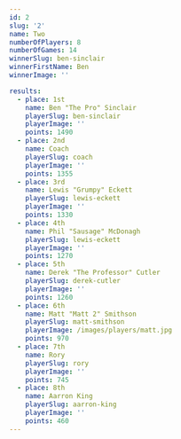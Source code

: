 ```yaml
---
id: 2
slug: '2'
name: Two
numberOfPlayers: 8
numberOfGames: 14
winnerSlug: ben-sinclair
winnerFirstName: Ben
winnerImage: ''

results:
  - place: 1st
    name: Ben "The Pro" Sinclair
    playerSlug: ben-sinclair
    playerImage: ''
    points: 1490
  - place: 2nd
    name: Coach
    playerSlug: coach
    playerImage: ''
    points: 1355
  - place: 3rd
    name: Lewis "Grumpy" Eckett
    playerSlug: lewis-eckett
    playerImage: ''
    points: 1330
  - place: 4th
    name: Phil "Sausage" McDonagh
    playerSlug: lewis-eckett
    playerImage: ''
    points: 1270
  - place: 5th
    name: Derek "The Professor" Cutler
    playerSlug: derek-cutler
    playerImage: ''
    points: 1260
  - place: 6th
    name: Matt "Matt 2" Smithson
    playerSlug: matt-smithson
    playerImage: /images/players/matt.jpg
    points: 970
  - place: 7th
    name: Rory
    playerSlug: rory
    playerImage: ''
    points: 745
  - place: 8th
    name: Aarron King
    playerSlug: aarron-king
    playerImage: ''
    points: 460
---
```

